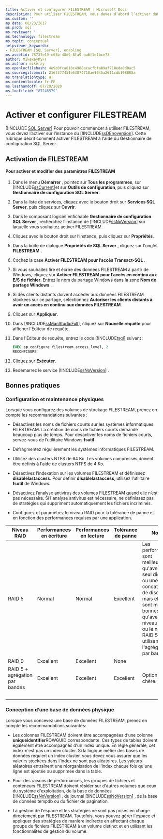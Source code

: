 ```yaml
---
title: Activer et configurer FILESTREAM | Microsoft Docs
description: Pour utiliser FILESTREAM, vous devez d’abord l’activer dans l’instance du moteur de base de données SQL Server. Découvrez comment activer FILESTREAM à l’aide du Gestionnaire de configuration SQL Server.
ms.custom: ''
ms.date: 08/23/2017
ms.prod: sql
ms.reviewer: ''
ms.technology: filestream
ms.topic: conceptual
helpviewer_keywords:
- FILESTREAM [SQL Server], enabling
ms.assetid: 78737e19-c65b-48d9-8fa9-aa6f1e1bce73
author: MikeRayMSFT
ms.author: mikeray
ms.openlocfilehash: 4e9e0fca818c4988acacfbfa89af718eda8d8ac5
ms.sourcegitcommit: 216f377451e53874718ae1645a2611cdb198808a
ms.translationtype: HT
ms.contentlocale: fr-FR
ms.lasthandoff: 07/28/2020
ms.locfileid: "87246579"
---
```

# <a name="enable-and-configure-filestream"></a>Activer et configurer FILESTREAM

 [!INCLUDE [SQL Server](../../includes/applies-to-version/sqlserver.md)]
  Pour pouvoir commencer à utiliser FILESTREAM, vous devez l’activer sur l’instance du [!INCLUDE[ssDEnoversion](../../includes/ssdenoversion-md.md)]. Cette rubrique décrit comment activer FILESTREAM à l'aide du Gestionnaire de configuration SQL Server.  
  
##  <a name="enabling-filestream"></a><a name="enabling"></a> Activation de FILESTREAM  
  
#### <a name="to-enable-and-change-filestream-settings"></a>Pour activer et modifier des paramètres FILESTREAM  
  
1.  Dans le menu **Démarrer** , pointez sur **Tous les programmes**, sur [!INCLUDE[ssCurrent](../../includes/sscurrent-md.md)]et sur **Outils de configuration**, puis cliquez sur **Gestionnaire de configuration SQL Server**.  
  
2.  Dans la liste de services, cliquez avec le bouton droit sur **Services SQL Server**, puis cliquez sur **Ouvrir**.  
  
3.  Dans le composant logiciel enfichable **Gestionnaire de configuration SQL Server** , recherchez l’instance de [!INCLUDE[ssNoVersion](../../includes/ssnoversion-md.md)] sur laquelle vous souhaitez activer FILESTREAM.  
  
4.  Cliquez avec le bouton droit sur l’instance, puis cliquez sur **Propriétés**.  
  
5.  Dans la boîte de dialogue **Propriétés de SQL Server** , cliquez sur l'onglet **FILESTREAM** .  
  
6.  Cochez la case **Activer FILESTREAM pour l’accès Transact-SQL** .  
  
7.  Si vous souhaitez lire et écrire des données FILESTREAM à partir de Windows, cliquez sur **Activer FILESTREAM pour l’accès en continu aux E/S de fichier**. Entrez le nom du partage Windows dans la zone **Nom de partage Windows** .  
  
8.  Si des clients distants doivent accéder aux données FILESTREAM stockées sur ce partage, sélectionnez **Autoriser les clients distants à avoir un accès en continu aux données FILESTREAM**.  
  
9. Cliquez sur **Appliquer**.  
  
10. Dans [!INCLUDE[ssManStudioFull](../../includes/ssmanstudiofull-md.md)], cliquez sur **Nouvelle requête** pour afficher l'Éditeur de requête.  
  
11. Dans l'Éditeur de requête, entrez le code [!INCLUDE[tsql](../../includes/tsql-md.md)] suivant :  
  
    ```sql  
    EXEC sp_configure filestream_access_level, 2  
    RECONFIGURE  
    ```  
  
12. Cliquez sur **Exécuter**.  
  
13. Redémarrez le service [!INCLUDE[ssNoVersion](../../includes/ssnoversion-md.md)] .  

##  <a name="best-practices"></a><a name="best"></a> Bonnes pratiques  
  
###  <a name="physical-configuration-and-maintenance"></a><a name="config"></a> Configuration et maintenance physiques  
 Lorsque vous configurez des volumes de stockage FILESTREAM, prenez en compte les recommandations suivantes :  
  
-   Désactivez les noms de fichiers courts sur les systèmes informatiques FILESTREAM. La création de noms de fichiers courts demande beaucoup plus de temps. Pour désactiver les noms de fichiers courts, servez-vous de l’utilitaire Windows **fsutil** .  
  
-   Défragmentez régulièrement les systèmes informatiques FILESTREAM.  
  
-   Utilisez des clusters NTFS de 64 Ko. Les volumes compressés doivent être définis à l'aide de clusters NTFS de 4 Ko.  
  
-   Désactivez l’indexation sur les volumes FILESTREAM et définissez **disablelastaccess**. Pour définir **disablelastaccess**, utilisez l’utilitaire **fsutil** de Windows.  
  
-   Désactivez l’analyse antivirus des volumes FILESTREAM quand elle n’est pas nécessaire. Si l'analyse antivirus est nécessaire, ne définissez pas de stratégies qui suppriment automatiquement les fichiers incriminés.  
  
-   Configurez et paramétrez le niveau RAID pour la tolérance de panne et en fonction des performances requises par une application.  
  
|Niveau RAID|Performances en écriture|Performances en lecture|Tolérance de panne|Notes|  
|-|-|-|-|-|   
|RAID 5|Normal|Normal|Excellent|Les performances sont meilleures qu'avec un seul disque ou une simple concaténation de disques, mais elles sont moins bonnes qu'avec le niveau RAID 0 ou le niveau RAID 5 utilisant l'agrégation par bandes.|  
|RAID 0|Excellent|Excellent|None||  
|RAID 5 + agrégation par bandes|Excellent|Excellent|Excellent|Option la plus chère.|  
| &nbsp; | &nbsp; | &nbsp; | &nbsp; | &nbsp; |
  
  
###  <a name="physical-database-design"></a><a name="database"></a> Conception d’une base de données physique  
 Lorsque vous concevez une base de données FILESTREAM, prenez en compte les recommandations suivantes:  
  
-   Les colonnes FILESTREAM doivent être accompagnées d’une colonne **uniqueidentifier**ROWGUID correspondante. Ces types de tables doivent également être accompagnés d'un index unique. En règle générale, cet index n'est pas un index cluster. Si la logique métier des bases de données requiert un index cluster, vous devez vous assurer que les valeurs stockées dans l'index ne sont pas aléatoires. Les valeurs aléatoires entraînent une réorganisation de l'index chaque fois qu'une ligne est ajoutée ou supprimée dans la table.  
  
-   Pour des raisons de performances, les groupes de fichiers et conteneurs FILESTREAM doivent résider sur d'autres volumes que ceux du système d'exploitation, de la base de données [!INCLUDE[ssNoVersion](../../includes/ssnoversion-md.md)] , du journal [!INCLUDE[ssNoVersion](../../includes/ssnoversion-md.md)] , de la base de données tempdb ou du fichier de pagination.  
  
-   La gestion de l'espace et les stratégies ne sont pas prises en charge directement par FILESTREAM. Toutefois, vous pouvez gérer l'espace et appliquer des stratégies de manière indirecte en affectant chaque groupe de fichiers FILESTREAM à un volume distinct et en utilisant les fonctionnalités de gestion du volume.  
  
  
